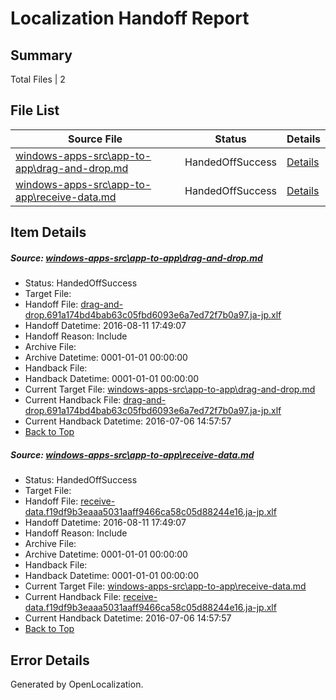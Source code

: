 # <a name='report-top'></a> Localization Handoff Report

## Summary
 Total Files | 2

## File List
 Source File | Status | Details 
 ----------- | ------ | ------- 
 [windows-apps-src\app-to-app\drag-and-drop.md](https://github.com/Microsoft/windows-apps/blob/f2133ca15e30f7451a61f78b48e883db1a5687a6/windows-apps-src/app-to-app/drag-and-drop.md) | HandedOffSuccess | [Details](#ee3d0c40effc12382f6fd31154016953f172be70149)
 [windows-apps-src\app-to-app\receive-data.md](https://github.com/Microsoft/windows-apps/blob/b8d627da82da463b87ace2a2ef6e739b1caafaa2/windows-apps-src/app-to-app/receive-data.md) | HandedOffSuccess | [Details](#0092fe2832eeafbc4e7cfa36a3444b9551a4f672151)

## Item Details
##### <a name='ee3d0c40effc12382f6fd31154016953f172be70149'></a> Source: [windows-apps-src\app-to-app\drag-and-drop.md](https://github.com/Microsoft/windows-apps/blob/f2133ca15e30f7451a61f78b48e883db1a5687a6/windows-apps-src/app-to-app/drag-and-drop.md)
* Status: HandedOffSuccess
* Target File: 
* Handoff File: [drag-and-drop.691a174bd4bab63c05fbd6093e6a7ed72f7b0a97.ja-jp.xlf](https://github.com/Microsoft/WDG.handoff/blob/f9faa70b2d9a7d8183957e88d391c9867fb864e6/ol-handoff/Microsoft/windows-apps.ja-jp/master/drag-and-drop.691a174bd4bab63c05fbd6093e6a7ed72f7b0a97.ja-jp.xlf)
* Handoff Datetime: 2016-08-11 17:49:07
* Handoff Reason: Include
* Archive File: 
* Archive Datetime: 0001-01-01 00:00:00
* Handback File: 
* Handback Datetime: 0001-01-01 00:00:00
* Current Target File: [windows-apps-src\app-to-app\drag-and-drop.md](https://github.com/Microsoft/windows-apps.ja-jp/blob/50184089ee68f46cd2f416adf3a3994777b91210/windows-apps-src/app-to-app/drag-and-drop.md)
* Current Handback File: [drag-and-drop.691a174bd4bab63c05fbd6093e6a7ed72f7b0a97.ja-jp.xlf](https://github.com/Microsoft/WDG.handback/blob/4b30c8e256811740592ee2bde985c1f06955abde/ol-handback/Microsoft/windows-apps.ja-jp/master/drag-and-drop.691a174bd4bab63c05fbd6093e6a7ed72f7b0a97.ja-jp.xlf)
* Current Handback Datetime: 2016-07-06 14:57:57
* [Back to Top](#report-top)

##### <a name='0092fe2832eeafbc4e7cfa36a3444b9551a4f672151'></a> Source: [windows-apps-src\app-to-app\receive-data.md](https://github.com/Microsoft/windows-apps/blob/b8d627da82da463b87ace2a2ef6e739b1caafaa2/windows-apps-src/app-to-app/receive-data.md)
* Status: HandedOffSuccess
* Target File: 
* Handoff File: [receive-data.f19df9b3eaaa5031aaff9466ca58c05d88244e16.ja-jp.xlf](https://github.com/Microsoft/WDG.handoff/blob/f9faa70b2d9a7d8183957e88d391c9867fb864e6/ol-handoff/Microsoft/windows-apps.ja-jp/master/receive-data.f19df9b3eaaa5031aaff9466ca58c05d88244e16.ja-jp.xlf)
* Handoff Datetime: 2016-08-11 17:49:07
* Handoff Reason: Include
* Archive File: 
* Archive Datetime: 0001-01-01 00:00:00
* Handback File: 
* Handback Datetime: 0001-01-01 00:00:00
* Current Target File: [windows-apps-src\app-to-app\receive-data.md](https://github.com/Microsoft/windows-apps.ja-jp/blob/50184089ee68f46cd2f416adf3a3994777b91210/windows-apps-src/app-to-app/receive-data.md)
* Current Handback File: [receive-data.f19df9b3eaaa5031aaff9466ca58c05d88244e16.ja-jp.xlf](https://github.com/Microsoft/WDG.handback/blob/4b30c8e256811740592ee2bde985c1f06955abde/ol-handback/Microsoft/windows-apps.ja-jp/master/receive-data.f19df9b3eaaa5031aaff9466ca58c05d88244e16.ja-jp.xlf)
* Current Handback Datetime: 2016-07-06 14:57:57
* [Back to Top](#report-top)


## Error Details

Generated by OpenLocalization.

